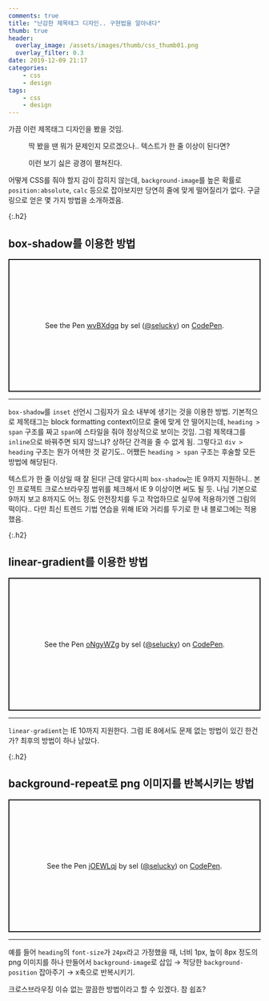 ```yaml
---
comments: true
title: "난감한 제목태그 디자인.. 구현법을 알아내다"
thumb: true
header:
  overlay_image: /assets/images/thumb/css_thumb01.png
  overlay_filter: 0.3
date: 2019-12-09 21:17
categories:
    - css
    - design
tags:
    - css
    - design
---
```

가끔 이런 제목태그 디자인을 봤을 것임.

<figure class="auto-alt jc--center">
    <img src="/assets/images/post/heading-style_img01.png" alt="">
    <figcaption>딱 봤을 땐 뭐가 문제인지 모르겠으나.. 텍스트가 한 줄 이상이 된다면?</figcaption>
</figure>

<figure class="auto-alt jc--center">
    <img src="/assets/images/post/heading-style_img02.png" alt="">
    <figcaption>이런 보기 싫은 광경이 펼쳐진다.</figcaption>
</figure>
어떻게 CSS를 줘야 할지 감이 잡히지 않는데, <code>background-image</code>를 높은 확률로 <code>position:absolute</code>, <code>calc</code> 등으로 잡아보지만 당연히 줄에 맞게 떨어질리가 없다. 구글링으로 얻은 몇 가지 방법을 소개하겠음.

{:.h2}
## box-shadow를 이용한 방법
<p class="codepen" data-height="265" data-theme-id="default" data-default-tab="html,result" data-user="selucky" data-slug-hash="wvBXdgq" style="height: 265px; box-sizing: border-box; display: flex; align-items: center; justify-content: center; border: 2px solid; margin: 1em 0; padding: 1em;" data-pen-title="wvBXdgq">
  <span>See the Pen <a href="https://codepen.io/selucky/pen/wvBXdgq">
  wvBXdgq</a> by sel (<a href="https://codepen.io/selucky">@selucky</a>)
  on <a href="https://codepen.io">CodePen</a>.</span>
</p>
<script async src="https://static.codepen.io/assets/embed/ei.js"></script>
<hr>
<code>box-shadow</code>를 <code>inset</code> 선언시 그림자가 요소 내부에 생기는 것을 이용한 방법. 기본적으로 제목태그는 block formatting context이므로 줄에 맞게 안 떨어지는데, <code>heading &gt; span</code> 구조를 짜고 <code>span</code>에 스타일을 줘야 정상적으로 보이는 것임. 그럼 제목태그를 <code>inline</code>으로 바꿔주면 되지 않느냐? 상하단 간격을 줄 수 없게 됨. 그렇다고 <code>div &gt; heading</code> 구조는 뭔가 어색한 것 같기도.. 어쨌든 <code>heading &gt; span</code> 구조는 후술할 모든 방법에 해당된다.

텍스트가 한 줄 이상일 때 잘 된다! 근데 알다시피 <code>box-shadow</code>는 IE 9까지 지원하니.. 본인 프로젝트 크로스브라우징 범위를 체크해서 IE 9 이상이면 써도 될 듯. 나님 기본으로 9까지 보고 8까지도 어느 정도 안전장치를 두고 작업하므로 실무에 적용하기엔 그림의 떡이다.. 다만 최신 트렌드 기법 연습을 위해 IE와 거리를 두기로 한 내 블로그에는 적용했음.

{:.h2}
## linear-gradient를 이용한 방법
<p class="codepen" data-height="265" data-theme-id="default" data-default-tab="css,result" data-user="selucky" data-slug-hash="oNgyWZg" style="height: 265px; box-sizing: border-box; display: flex; align-items: center; justify-content: center; border: 2px solid; margin: 1em 0; padding: 1em;" data-pen-title="oNgyWZg">
  <span>See the Pen <a href="https://codepen.io/selucky/pen/oNgyWZg">
  oNgyWZg</a> by sel (<a href="https://codepen.io/selucky">@selucky</a>)
  on <a href="https://codepen.io">CodePen</a>.</span>
</p>
<script async src="https://static.codepen.io/assets/embed/ei.js"></script>
<hr>
<code>linear-gradient</code>는 IE 10까지 지원한다. 그럼 IE 8에서도 문제 없는 방법이 있긴 한건가? 최후의 방법이 하나 남았다.

{:.h2}
## background-repeat로 png 이미지를 반복시키는 방법
<p class="codepen" data-height="265" data-theme-id="default" data-default-tab="html,result" data-user="selucky" data-slug-hash="jOEWLqj" style="height: 265px; box-sizing: border-box; display: flex; align-items: center; justify-content: center; border: 2px solid; margin: 1em 0; padding: 1em;" data-pen-title="jOEWLqj">
  <span>See the Pen <a href="https://codepen.io/selucky/pen/jOEWLqj">
  jOEWLqj</a> by sel (<a href="https://codepen.io/selucky">@selucky</a>)
  on <a href="https://codepen.io">CodePen</a>.</span>
</p>
<script async src="https://static.codepen.io/assets/embed/ei.js"></script>
<hr>
예를 들어 <code>heading</code>의 <code>font-size</code>가 <code>24px</code>라고 가정했을 때, 너비 1px, 높이 8px 정도의 png 이미지를 하나 만들어서 <code>background-image</code>로 삽입 &rarr; 적당한 <code>background-position</code> 잡아주기 &rarr; x축으로 반복시키기.

크로스브라우징 이슈 없는 깔끔한 방법이라고 할 수 있겠다. 참 쉽죠?
